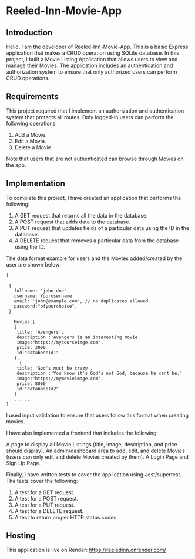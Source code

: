 # Reeled-Inn-Movie-App

## Introduction

Hello, I am the developer of Reeled-Inn-Movie-App. This is a basic Express application that makes a CRUD operation using SQLite database. In this project, I built a Movie Listing Application that allows users to view and manage their Movies. The application includes an authentication and authorization system to ensure that only authorized users can perform CRUD operations.

## Requirements

This project required that I implement an authorization and authentication system that protects all routes. Only logged-in users can perform the following operations:

1. Add a Movie.
2. Edit a Movie.
3. Delete a Movie.

Note that users that are not authenticated can browse through Movies on the app.

## Implementation

To complete this project, I have created an application that performs the following:

1. A GET request that returns all the data in the database.
2. A POST request that adds data to the database.
3. A PUT request that updates fields of a particular data using the ID in the database.
4. A DELETE request that removes a particular data from the database using the ID.

The data format example for users and the Movies added/created by the user are shown below:
```
[

 {
   fullname: 'john doe',
   username:'Yourusername'
   email: 'john@example.com', // no duplicates allowed.
   password:"ofyourchoice",
 }
 
   Movies:[
   {
    title: 'Avengers',
    description :'Avengers is an interesting movie'
    image:"https://mycourseimge.com",
    price: 3000
    id:"databaseId1"
   },
     {
    title: 'God's must be crazy',
    description :'You know it's God's not God, because he cant be.'
    image:"https://mymovieimage.com",
    price: 8000
    id:"databaseId2"
   }
   ......
]

```
I used input validation to ensure that users follow this format when creating movies.

I have also implemented a frontend that includes the following:

A page to display all Movie Listings (title, image, description, and price should display).
An admin/dashboard area to add, edit, and delete Movies (users can only edit and delete Movies created by them).
A Login Page and Sign Up Page.

Finally, I have written tests to cover the application using Jest/supertest. The tests cover the following:

1. A test for a GET request.
2. A test for a POST request.
3. A test for a PUT request.
4. A test for a DELETE request.
5. A test to return proper HTTP status codes.

## Hosting

This application is live on Render: https://reeledinn.onrender.com/
